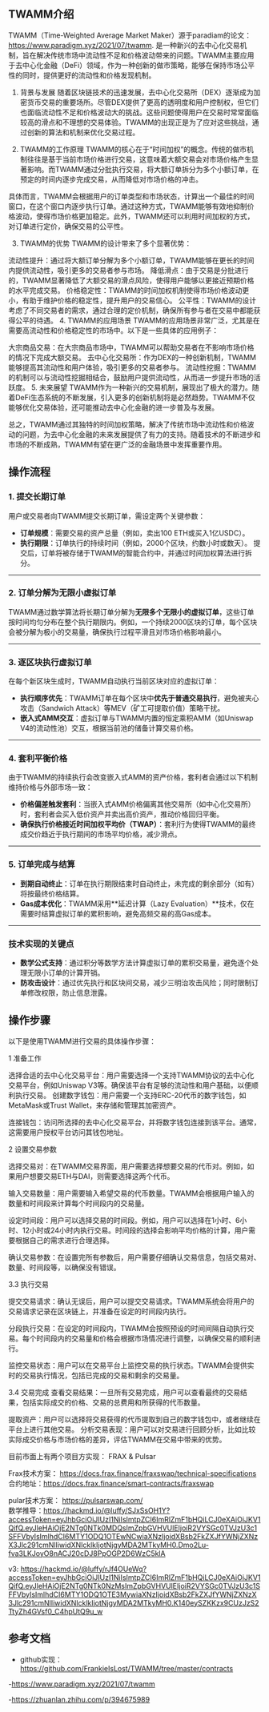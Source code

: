 ## TWAMM介绍

TWAMM（Time-Weighted Average Market Maker）源于paradiam的论文： https://www.paradigm.xyz/2021/07/twamm. 是一种新兴的去中心化交易机制，旨在解决传统市场中流动性不足和价格波动带来的问题。TWAMM主要应用于去中心化金融（DeFi）领域，作为一种创新的做市策略，能够在保持市场公平性的同时，提供更好的流动性和价格发现机制。

1. 背景与发展
随着区块链技术的迅速发展，去中心化交易所（DEX）逐渐成为加密货币交易的重要场所。尽管DEX提供了更高的透明度和用户控制权，但它们也面临流动性不足和价格波动大的挑战。这些问题使得用户在交易时常常面临较高的滑点和不理想的交易体验。TWAMM的出现正是为了应对这些挑战，通过创新的算法和机制来优化交易过程。

2. TWAMM的工作原理
TWAMM的核心在于“时间加权”的概念。传统的做市机制往往是基于当前市场价格进行交易，这意味着大额交易会对市场价格产生显著影响。而TWAMM通过分批执行交易，将大额订单拆分为多个小额订单，在预定的时间内逐步完成交易，从而降低对市场价格的冲击。

具体而言，TWAMM会根据用户的订单类型和市场状态，计算出一个最佳的时间窗口，在这个窗口内逐步执行订单。通过这种方式，TWAMM能够有效地抑制价格波动，使得市场价格更加稳定。此外，TWAMM还可以利用时间加权的方式，对订单进行定价，确保交易的公平性。

3. TWAMM的优势
TWAMM的设计带来了多个显著优势：

流动性提升：通过将大额订单分解为多个小额订单，TWAMM能够在更长的时间内提供流动性，吸引更多的交易者参与市场。
降低滑点：由于交易是分批进行的，TWAMM显著降低了大额交易的滑点风险，使得用户能够以更接近预期价格的水平完成交易。
价格稳定性：TWAMM的时间加权机制使得市场价格波动更小，有助于维护价格的稳定性，提升用户的交易信心。
公平性：TWAMM的设计考虑了不同交易者的需求，通过合理的定价机制，确保所有参与者在交易中都能获得公平的待遇。
4. TWAMM的应用场景
TWAMM的应用场景非常广泛，尤其是在需要高流动性和价格稳定性的市场中。以下是一些具体的应用例子：

大宗商品交易：在大宗商品市场中，TWAMM可以帮助交易者在不影响市场价格的情况下完成大额交易。
去中心化交易所：作为DEX的一种创新机制，TWAMM能够提高其流动性和用户体验，吸引更多的交易者参与。
流动性挖掘：TWAMM的机制可以与流动性挖掘相结合，鼓励用户提供流动性，从而进一步提升市场的活跃度。
5. 未来展望
TWAMM作为一种新兴的交易机制，展现出了极大的潜力。随着DeFi生态系统的不断发展，引入更多的创新机制将是必然趋势。TWAMM不仅能够优化交易体验，还可能推动去中心化金融的进一步普及与发展。

总之，TWAMM通过其独特的时间加权策略，解决了传统市场中流动性和价格波动的问题，为去中心化金融的未来发展提供了有力的支持。随着技术的不断进步和市场的不断成熟，TWAMM有望在更广泛的金融场景中发挥重要作用。


## 操作流程

### **1. 提交长期订单**
用户或交易者向TWAMM提交长期订单，需设定两个关键参数：
- **订单规模**：需要交易的资产总量（例如，卖出100 ETH或买入1亿USDC）。
- **执行期限**：订单执行的持续时间（例如，2000个区块，约数小时或数天）。
  提交后，订单将被存储于TWAMM的智能合约中，并通过时间加权算法进行拆分。

---

### **2. 订单分解为无限小虚拟订单**
TWAMM通过数学算法将长期订单分解为**无限多个无限小的虚拟订单**，这些订单按时间均匀分布在整个执行期限内。例如，一个持续2000区块的订单，每个区块会被分解为极小的交易量，确保执行过程平滑且对市场价格影响最小。

---

### **3. 逐区块执行虚拟订单**
在每个新区块生成时，TWAMM自动执行当前区块对应的虚拟订单：
- **执行顺序优先**：TWAMM订单在每个区块中**优先于普通交易执行**，避免被夹心攻击（Sandwich Attack）等MEV（矿工可提取价值）策略干扰。
- **嵌入式AMM交互**：虚拟订单与TWAMM内置的恒定乘积AMM（如Uniswap V4的流动性池）交互，根据当前池的储备计算交易价格。

---

### **4. 套利平衡价格**
由于TWAMM的持续执行会改变嵌入式AMM的资产价格，套利者会通过以下机制维持价格与外部市场一致：
- **价格偏差触发套利**：当嵌入式AMM价格偏离其他交易所（如中心化交易所）时，套利者会买入低价资产并卖出高价资产，推动价格回归平衡。
- **确保执行价格接近时间加权平均价（TWAP）**：套利行为使得TWAMM的最终成交价趋近于执行期间的市场平均价格，减少滑点。

---

### **5. 订单完成与结算**
- **到期自动终止**：订单在执行期限结束时自动终止，未完成的剩余部分（如有）将按最终价格结算。
- **Gas成本优化**：TWAMM采用**延迟计算（Lazy Evaluation）**技术，仅在需要时结算虚拟订单的累积影响，避免高频交易的高Gas成本。

---

### **技术实现的关键点**
- **数学公式支持**：通过积分等数学方法计算虚拟订单的累积交易量，避免逐个处理无限小订单的计算开销。
- **防攻击设计**：通过优先执行和区块间交易，减少三明治攻击风险；同时限制订单修改权限，防止信息泄露。


## 操作步骤
以下是使用TWAMM进行交易的具体操作步骤：

1 准备工作

选择合适的去中心化交易平台：用户需要选择一个支持TWAMM协议的去中心化交易平台，例如Uniswap V3等。确保该平台有足够的流动性和用户基础，以便顺利执行交易。
创建数字钱包：用户需要一个支持ERC-20代币的数字钱包，如MetaMask或Trust Wallet，来存储和管理其加密资产。

连接钱包：访问所选择的去中心化交易平台，并将数字钱包连接到该平台。通常，这需要用户授权平台访问其钱包地址。


2 设置交易参数

选择交易对：在TWAMM交易界面，用户需要选择想要交易的代币对。例如，如果用户想要交易ETH与DAI，则需要选择这两个代币。

输入交易数量：用户需要输入希望交易的代币数量。TWAMM会根据用户输入的数量和时间段来计算每个时间段内的交易量。

设定时间段：用户可以选择交易的时间段。例如，用户可以选择在1小时、6小时、12小时或24小时内执行交易。时间段的选择会影响平均价格的计算，用户需要根据自己的需求进行合理选择。

确认交易参数：在设置完所有参数后，用户需要仔细确认交易信息，包括交易对、数量、时间段等，以确保没有错误。


3.3 执行交易

提交交易请求：确认无误后，用户可以提交交易请求。TWAMM系统会将用户的交易请求记录在区块链上，并准备在设定的时间段内执行。

分段执行交易：在设定的时间段内，TWAMM会按照预设的时间间隔自动执行交易。每个时间段内的交易量和价格会根据市场情况进行调整，以确保交易的顺利进行。

监控交易状态：用户可以在交易平台上监控交易的执行状态。TWAMM会提供实时的交易执行情况，包括已完成的交易和剩余的交易量。


3.4 交易完成
查看交易结果：一旦所有交易完成，用户可以查看最终的交易结果，包括实际成交的价格、交易的总费用和所获得的代币数量。

提取资产：用户可以选择将交易获得的代币提取到自己的数字钱包中，或者继续在平台上进行其他交易。
分析交易表现：用户可以对交易进行回顾分析，比如比较实际成交价格与市场价格的差异，评估TWAMM在交易中带来的优势。


目前市面上有两个项目方实现： FRAX & Pulsar

Frax技术方案： https://docs.frax.finance/fraxswap/technical-specifications 
合约地址：https://docs.frax.finance/smart-contracts/fraxswap

pular技术方案： https://pulsarswap.com/  
数学推导：https://hackmd.io/@luffy/SJxSsOH1Y?accessToken=eyJhbGciOiJIUzI1NiIsImtpZCI6ImRlZmF1bHQiLCJ0eXAiOiJKV1QifQ.eyJleHAiOjE2NTg0NTk0MDQsImZpbGVHVUlEIjoiR2VYSGc0TVJzU3c1SFFVbyIsImlhdCI6MTY1ODQ1OTEwNCwiaXNzIjoidXBsb2FkZXJfYWNjZXNzX3Jlc291cmNlIiwidXNlcklkIjotNjgyMDA2MTkyMH0.Dmo2Lu-fva3LKJoyO8nACJ20cDJ8PpOGP2D6WzC5klA 
 
v3: https://hackmd.io/@luffy/rJf4OUeWq?accessToken=eyJhbGciOiJIUzI1NiIsImtpZCI6ImRlZmF1bHQiLCJ0eXAiOiJKV1QifQ.eyJleHAiOjE2NTg0NTk0NzMsImZpbGVHVUlEIjoiR2VYSGc0TVJzU3c1SFFVbyIsImlhdCI6MTY1ODQ1OTE3MywiaXNzIjoidXBsb2FkZXJfYWNjZXNzX3Jlc291cmNlIiwidXNlcklkIjotNjgyMDA2MTkyMH0.K140eySZKKzx9CUzJzS2TtyZh4GVsf0_C4hpUtQ9u_w  

## 参考文档

- github实现： https://github.com/FrankieIsLost/TWAMM/tree/master/contracts

-https://www.paradigm.xyz/2021/07/twamm

-https://zhuanlan.zhihu.com/p/394675989